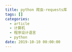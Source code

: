 ```yaml
---
title: python 爬虫-requests库
tags: []
categories:
  - article
  - 计算机
  - 程序设计语言
  - python
date: 2019-10-10 00:00:00
---
```

